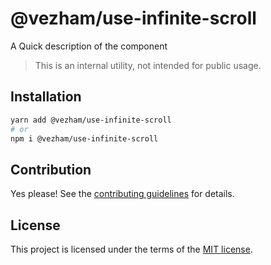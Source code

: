 # @vezham/use-infinite-scroll

A Quick description of the component

> This is an internal utility, not intended for public usage.

## Installation

```sh
yarn add @vezham/use-infinite-scroll
# or
npm i @vezham/use-infinite-scroll
```

## Contribution

Yes please! See the
[contributing guidelines](https://github.com/vezham/heroui/blob/master/CONTRIBUTING.md)
for details.

## License

This project is licensed under the terms of the
[MIT license](https://github.com/vezham/heroui/blob/master/LICENSE).
